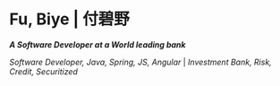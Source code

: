 # Fu, Biye | 付碧野
***A Software Developer at a World leading bank***

*Software Developer, Java, Spring, JS, Angular* | 
*Investment Bank, Risk, Credit, Securitized*

